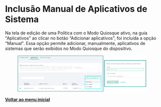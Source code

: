 # Inclusão Manual de Aplicativos de Sistema

Na tela de edição de uma Política com o Modo Quiosque ativo, na guia "Aplicativos" ao clicar no botão “Adicionar aplicativos", foi incluída a opção "Manual". Essa opção permite adicionar, manualmente, aplicativos de sistemas que serão exibidos no Modo Quiosque do dispositivo.

<figure><img src="../../../.gitbook/assets/image (96).png" alt=""><figcaption></figcaption></figure>

[**Voltar ao menu inicial** ](./)
